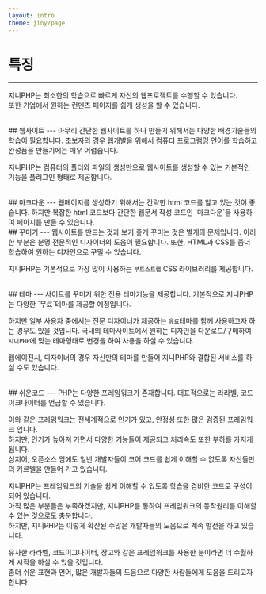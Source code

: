```yaml
---
layout: intro
theme: jiny/page
---
```


# 특징
---
지니PHP는 최소한의 학습으로 빠르게 자신의 웹프로젝트를 수행할 수 있습니다.  
또한 기업에서 원하는 컨덴츠 페이지를 쉽게 생성을 할 수 있습니다.

<br>
## 웹사이트
---
아무리 간단한 웹사이트를 하나 만들기 위해서는 다양한 배경기술들의 학습이 필요합니다.  
초보자의 경우 웹개발을 위해서 컴퓨터 프로그램밍 언어를 학습하고 완성품을 만들기에는 매우 어렵습니다.

지니PHP는 컴퓨터의 폴더와 파일의 생성만으로 웹사이트를 생성할 수 있는 기본적인 기능을 플러그인 형태로 제공합니다.

<br>
## 마크다운
---
웹페이지를 생성하기 위해서는 간략한 html 코드를 알고 있는 것이 좋습니다.  
하지만 복잡한 html 코드보다 간단한 웹문서 작성 코드인 `마크다운`을 사용하여 페이지를 만들 수 있습니다.  

<br>
## 꾸미기
---
웹사이트를 만드는 것과 보기 좋게 꾸미는 것은 별개의 문제입니다.  
이러한 부분은 분명 전문적인 디자이너의 도움이 필요합니다. 또한, HTML과 CSS를 좀더 학습하여 원하는 디자인으로 꾸밀 수 있습니다.  

지니PHP는 기본적으로 가장 많이 사용하는 `부트스트랩` CSS 라이브러리를 제공합니다.  

<br>
## 테마
---
사이트를 꾸미기 위한 전용 테마기능을 제공합니다. 기본적으로 지니PHP는 다양한 `무료`테마를 제공할 예정입니다.  

하지만 일부 사용자 중에서는 전문 디자이너가 제공하는 `유료`테마를 함께 사용하고자 하는 경우도 있을 것입니다.
국내외 테마사이트에서 원하는 디자인을 다운로드/구매하여 `지니PHP`에 맞는 테마형태로 변경을 하여 사용을 하실 수 있습니다.

웹에이젼시, 디자이너의 경우 자신만의 테마를 만들어 지니PHP와 결합된 서비스를 하실 수도 있습니다.

<br>
## 쉬운코드
---
PHP는 다양한 프레임워크가 존재합니다.  
대표적으로는 라라벨, 코드이크나이터를 언급할 수 있습니다.  

이와 같은 프레임워크는 전세계적으로 인기가 있고, 안정성 또한 많은 검증된 프레임워크 입니다.  
하지만, 인기가 높아져 가면서 다양한 기능들이 제공되고 처리속도 또한 부하를 가지게 됩니다.  
심지어, 오픈소스 임에도 일반 개발자들이 코어 코드를 쉽게 이해할 수 없도록 자신들만의 카르텔을 만들어 가고 있습니다.  

지니PHP는 프레임워크의 기술을 쉽게 이해할 수 있도록 학습을 겸비한 코드로 구성이 되어 있습니다.  
아직 많은 부분들은 부족하겠지만, 지니PHP를 통하여 프레임워크의 동작원리를 이해할 수 있는 것으로도 충분합니다.  
하지만, 지니PHP는 이렇게 확산된 수많은 개발자들의 도움으로 계속 발전을 하고 있습니다.  

유사한 라라벨, 코드이그나이터, 장고와 같은 프레임워크를 사용한 분이라면 더 수월하게 시작을 하실 수 있을 것입니다.  
좀더 쉬운 표현과 언어, 많은 개발자들의 도움으로 다양한 사람들에게 도움을 드리고자 합니다.  

<br>
<br>
<br>
<br>